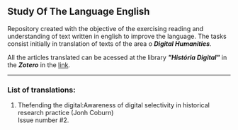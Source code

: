 ## Study Of The Language English

Repository created with the objective of the exercising reading and understanding of text written in english to improve the language. The tasks consist initially in translation of texts of the area o _**Digital Humanities**_.

All the articles translated can be acessed at the library _**"História Digital"**_ in the _**Zotero**_ in the [link](https://www.zotero.org/groups/2216280/histria_digital/library).

---

### List of translations:

1. Thefending the digital:Awareness of digital selectivity in historical research practice (Jonh Coburn)  
 Issue number #2.
  
   
 
